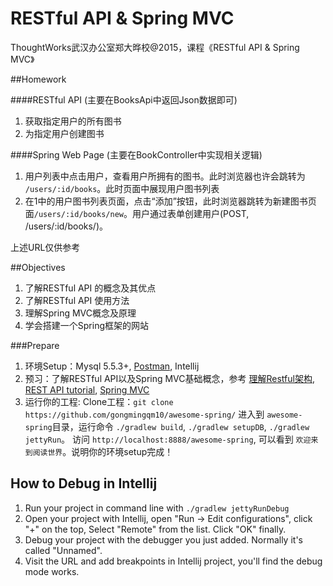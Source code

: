 # RESTful API & Spring MVC
ThoughtWorks武汉办公室郑大晔校@2015，课程《RESTful API & Spring MVC》

##Homework

####RESTful API (主要在BooksApi中返回Json数据即可)
1. 获取指定用户的所有图书
2. 为指定用户创建图书

####Spring Web Page (主要在BookController中实现相关逻辑)
1. 用户列表中点击用户，查看用户所拥有的图书。此时浏览器也许会跳转为 `/users/:id/books`。此时页面中展现用户图书列表
2. 在1中的用户图书列表页面，点击“添加”按钮，此时浏览器跳转为新建图书页面`/users/:id/books/new`。用户通过表单创建用户(POST, /users/:id/books/)。

上述URL仅供参考

##Objectives
1. 了解RESTful API 的概念及其优点
2. 了解RESTful API 使用方法
3. 理解Spring MVC概念及原理
4. 学会搭建一个Spring框架的网站

###Prepare

1. 环境Setup：Mysql 5.5.3+, [Postman](https://chrome.google.com/webstore/detail/postman/fhbjgbiflinjbdggehcddcbncdddomop?hl=en-US), Intellij
2. 预习：了解RESTful API以及Spring MVC基础概念，参考 [理解Restful架构](http://www.ruanyifeng.com/blog/2011/09/restful.html), [REST API tutorial](http://www.restapitutorial.com/lessons/whatisrest.html), [Spring MVC]( http://docs.spring.io/spring/docs/current/spring-framework-reference/html/mvc.html)
3. 运行你的工程:
Clone工程：`git clone https://github.com/gongmingqm10/awesome-spring/`
进入到 `awesome-spring`目录，运行命令 `./gradlew build`, `./gradlew setupDB`, `./gradlew jettyRun`。
访问 `http://localhost:8888/awesome-spring`, 可以看到 `欢迎来到阅读世界`。说明你的环境setup完成！

## How to Debug in Intellij

1. Run your project in command line with `./gradlew jettyRunDebug`
2. Open your project with Intellij, open "Run -> Edit configurations", click "+" on the top, Select "Remote" from the list. Click "OK" finally.
3. Debug your project with the debugger you just added. Normally it's called "Unnamed".
4. Visit the URL and add breakpoints in Intellij project, you'll find the debug mode works.
